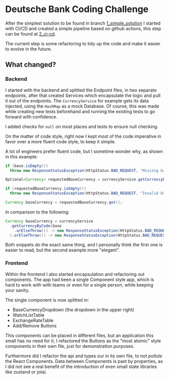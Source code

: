 # Deutsche Bank Coding Challenge

After the simplest solution to be found in branch [1_simple_solution](https://github.com/errfld/db_coding_challenge_crypto_exchange/tree/1_simple_solution) I started with CI/CD and created a simple pipeline based on github actions, this step can be found at [2_ci-cd](https://github.com/errfld/db_coding_challenge_crypto_exchange/tree/2_ci-cd).

The current step is some refactoring to tidy up the code and make it easier to evolve in the future.

## What changed?

### Backend

I started with the backend and splitted the Endpoint files, in two separate endpoints, after that created Services which encapsulate the logic and pull it out of the endpoints. The `CurrencyService` for example gets its data injected, using the `HashMap` as a mock Database.
Of course, this was made while creating new tests beforehand and running the existing tests to go forward with confidence.

I added checks for `null` on most places and tests to ensure null checking.

On the matter of code style, right now I kept most of the code imperative in favor over a more fluent code style, to keep it simple.

A lot of engineers prefer fluent code, but I sometime wonder why, as shown in this example:

```java
if (base.isEmpty())
  throw new ResponseStatusException(HttpStatus.BAD_REQUEST, "Missing base currency");

Optional<Currency> requestedBaseCurrency = currencyService.getCurrencyByCode(base.get());

if (requestedBaseCurrency.isEmpty())
  throw new ResponseStatusException(HttpStatus.BAD_REQUEST, "Invalid base currency: " + base.get());

Currency baseCurrency = requestedBaseCurrency.get();
```

In comparison to the following:

```java
Currency baseCurrency = currencyService
  .getCurrencyByCode(base
    .orElseThrow(() -> new ResponseStatusException(HttpStatus.BAD_REQUEST, "Missing base currency"))
  ).orElseThrow(() -> new ResponseStatusException(HttpStatus.BAD_REQUEST, "Invalid base currency: " + base.get()));
```

Both snippets do the exact same thing, and I personally think the first one is easier to read, but the second example more "elegant".

### Frontend

Within the frontend I also started encapsulation and refactoring out components. The app had been a single Component style app, which is hard to work with with teams or even for a single person, while keeping your sanity.

The single component is now splitted in:

- BaseCurrencyDropdown (the dropdown in the upper right)
- WatchListTable
- ExchangeRateTable
- Add/Remove Buttons

This components can be placed in different files, but an application this small has no need for it, I refactored the Buttons as the "most atomic" style components in their own file, just for demonstration purposes.

Furthermore did I refactor the api and types our in its own file, to not _pollute_ the React Components. Data between Components is past by properties, as I did not see a real benefit of the introduction of even small state libraries like zustand or jotai.
